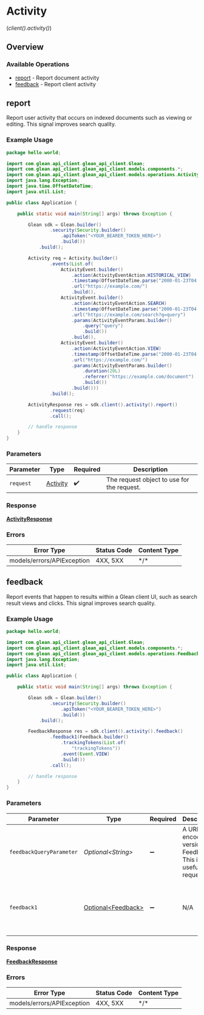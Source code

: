 # Activity
(*client().activity()*)

## Overview

### Available Operations

* [report](#report) - Report document activity
* [feedback](#feedback) - Report client activity

## report

Report user activity that occurs on indexed documents such as viewing or editing. This signal improves search quality.

### Example Usage

```java
package hello.world;

import com.glean.api_client.glean_api_client.Glean;
import com.glean.api_client.glean_api_client.models.components.*;
import com.glean.api_client.glean_api_client.models.operations.ActivityResponse;
import java.lang.Exception;
import java.time.OffsetDateTime;
import java.util.List;

public class Application {

    public static void main(String[] args) throws Exception {

        Glean sdk = Glean.builder()
                .security(Security.builder()
                    .apiToken("<YOUR_BEARER_TOKEN_HERE>")
                    .build())
            .build();

        Activity req = Activity.builder()
                .events(List.of(
                    ActivityEvent.builder()
                        .action(ActivityEventAction.HISTORICAL_VIEW)
                        .timestamp(OffsetDateTime.parse("2000-01-23T04:56:07.000Z"))
                        .url("https://example.com/")
                        .build(),
                    ActivityEvent.builder()
                        .action(ActivityEventAction.SEARCH)
                        .timestamp(OffsetDateTime.parse("2000-01-23T04:56:07.000Z"))
                        .url("https://example.com/search?q=query")
                        .params(ActivityEventParams.builder()
                            .query("query")
                            .build())
                        .build(),
                    ActivityEvent.builder()
                        .action(ActivityEventAction.VIEW)
                        .timestamp(OffsetDateTime.parse("2000-01-23T04:56:07.000Z"))
                        .url("https://example.com/")
                        .params(ActivityEventParams.builder()
                            .duration(20L)
                            .referrer("https://example.com/document")
                            .build())
                        .build()))
                .build();

        ActivityResponse res = sdk.client().activity().report()
                .request(req)
                .call();

        // handle response
    }
}
```

### Parameters

| Parameter                                   | Type                                        | Required                                    | Description                                 |
| ------------------------------------------- | ------------------------------------------- | ------------------------------------------- | ------------------------------------------- |
| `request`                                   | [Activity](../../models/shared/Activity.md) | :heavy_check_mark:                          | The request object to use for the request.  |

### Response

**[ActivityResponse](../../models/operations/ActivityResponse.md)**

### Errors

| Error Type                 | Status Code                | Content Type               |
| -------------------------- | -------------------------- | -------------------------- |
| models/errors/APIException | 4XX, 5XX                   | \*/\*                      |

## feedback

Report events that happen to results within a Glean client UI, such as search result views and clicks.  This signal improves search quality.

### Example Usage

```java
package hello.world;

import com.glean.api_client.glean_api_client.Glean;
import com.glean.api_client.glean_api_client.models.components.*;
import com.glean.api_client.glean_api_client.models.operations.FeedbackResponse;
import java.lang.Exception;
import java.util.List;

public class Application {

    public static void main(String[] args) throws Exception {

        Glean sdk = Glean.builder()
                .security(Security.builder()
                    .apiToken("<YOUR_BEARER_TOKEN_HERE>")
                    .build())
            .build();

        FeedbackResponse res = sdk.client().activity().feedback()
                .feedback1(Feedback.builder()
                    .trackingTokens(List.of(
                        "trackingTokens"))
                    .event(Event.VIEW)
                    .build())
                .call();

        // handle response
    }
}
```

### Parameters

| Parameter                                                        | Type                                                             | Required                                                         | Description                                                      | Example                                                          |
| ---------------------------------------------------------------- | ---------------------------------------------------------------- | ---------------------------------------------------------------- | ---------------------------------------------------------------- | ---------------------------------------------------------------- |
| `feedbackQueryParameter`                                         | *Optional\<String>*                                              | :heavy_minus_sign:                                               | A URL encoded versions of Feedback. This is useful for requests. |                                                                  |
| `feedback1`                                                      | [Optional\<Feedback>](../../models/components/Feedback.md)       | :heavy_minus_sign:                                               | N/A                                                              | {<br/>"trackingTokens": [<br/>"trackingTokens"<br/>],<br/>"event": "VIEW"<br/>} |

### Response

**[FeedbackResponse](../../models/operations/FeedbackResponse.md)**

### Errors

| Error Type                 | Status Code                | Content Type               |
| -------------------------- | -------------------------- | -------------------------- |
| models/errors/APIException | 4XX, 5XX                   | \*/\*                      |